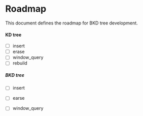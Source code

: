 # Roadmap

This document defines the roadmap for BKD tree development.

#### KD tree

- [ ] insert
- [ ] erase
- [ ] window_query
- [ ] rebuild

##### BKD tree
- [ ] insert 
- [ ] earse
- [ ] window_query
 